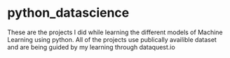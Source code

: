 # python_datascience

These are the projects I did while learning the different models of Machine Learning using python. 
All of the projects use publically availible dataset and are being guided by my learning through dataquest.io
